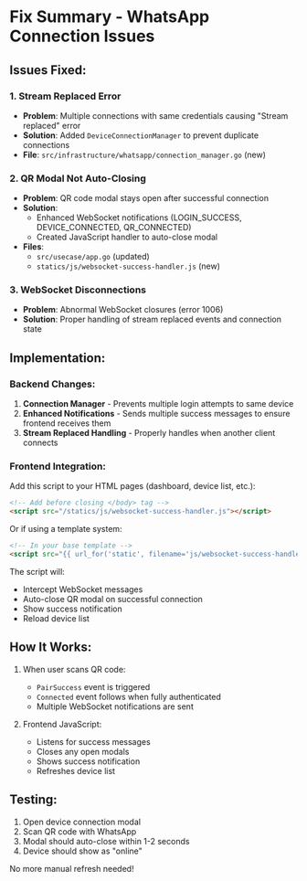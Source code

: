 # Fix Summary - WhatsApp Connection Issues

## Issues Fixed:

### 1. **Stream Replaced Error**
- **Problem**: Multiple connections with same credentials causing "Stream replaced" error
- **Solution**: Added `DeviceConnectionManager` to prevent duplicate connections
- **File**: `src/infrastructure/whatsapp/connection_manager.go` (new)

### 2. **QR Modal Not Auto-Closing**
- **Problem**: QR code modal stays open after successful connection
- **Solution**: 
  - Enhanced WebSocket notifications (LOGIN_SUCCESS, DEVICE_CONNECTED, QR_CONNECTED)
  - Created JavaScript handler to auto-close modal
- **Files**: 
  - `src/usecase/app.go` (updated)
  - `statics/js/websocket-success-handler.js` (new)

### 3. **WebSocket Disconnections**
- **Problem**: Abnormal WebSocket closures (error 1006)
- **Solution**: Proper handling of stream replaced events and connection state

## Implementation:

### Backend Changes:
1. **Connection Manager** - Prevents multiple login attempts to same device
2. **Enhanced Notifications** - Sends multiple success messages to ensure frontend receives them
3. **Stream Replaced Handling** - Properly handles when another client connects

### Frontend Integration:

Add this script to your HTML pages (dashboard, device list, etc.):

```html
<!-- Add before closing </body> tag -->
<script src="/statics/js/websocket-success-handler.js"></script>
```

Or if using a template system:

```html
<!-- In your base template -->
<script src="{{ url_for('static', filename='js/websocket-success-handler.js') }}"></script>
```

The script will:
- Intercept WebSocket messages
- Auto-close QR modal on successful connection
- Show success notification
- Reload device list

## How It Works:

1. When user scans QR code:
   - `PairSuccess` event is triggered
   - `Connected` event follows when fully authenticated
   - Multiple WebSocket notifications are sent

2. Frontend JavaScript:
   - Listens for success messages
   - Closes any open modals
   - Shows success notification
   - Refreshes device list

## Testing:

1. Open device connection modal
2. Scan QR code with WhatsApp
3. Modal should auto-close within 1-2 seconds
4. Device should show as "online"

No more manual refresh needed!
